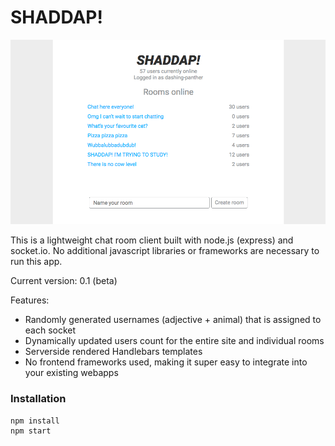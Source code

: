 # SHADDAP!

![Screenshot](/documentation/screenshot.png?raw=true "Screenshot")

This is a lightweight chat room client built with node.js (express) and socket.io. No additional javascript libraries or frameworks are necessary to run this app.

Current version: 0.1 (beta)

Features:
* Randomly generated usernames (adjective + animal) that is assigned to each socket
* Dynamically updated users count for the entire site and individual rooms
* Serverside rendered Handlebars templates
* No frontend frameworks used, making it super easy to integrate into your existing webapps

### Installation

```
npm install
npm start
```